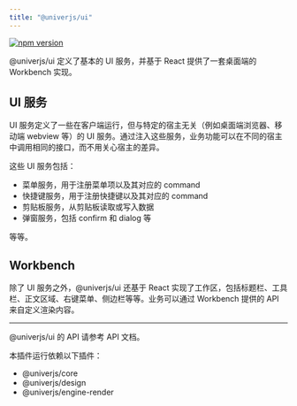 ```yaml
---
title: "@univerjs/ui"
---
```


[![npm version](https://img.shields.io/npm/v/@univerjs/ui)](https://npmjs.org/package/@univerjs/ui)

@univerjs/ui 定义了基本的 UI 服务，并基于 React 提供了一套桌面端的 Workbench 实现。

## UI 服务

UI 服务定义了一些在客户端运行，但与特定的宿主无关（例如桌面端浏览器、移动端 webview 等）的 UI 服务。通过注入这些服务，业务功能可以在不同的宿主中调用相同的接口，而不用关心宿主的差异。

这些 UI 服务包括：

- 菜单服务，用于注册菜单项以及其对应的 command
- 快捷键服务，用于注册快捷键以及其对应的 command
- 剪贴板服务，从剪贴板读取或写入数据
- 弹窗服务，包括 confirm 和 dialog 等

等等。

## Workbench

除了 UI 服务之外，@univerjs/ui 还基于 React 实现了工作区，包括标题栏、工具栏、正文区域、右键菜单、侧边栏等等。业务可以通过 Workbench 提供的 API 来自定义渲染内容。

---

@univerjs/ui 的 API 请参考 API 文档。

本插件运行依赖以下插件：

- @univerjs/core
- @univerjs/design
- @univerjs/engine-render
